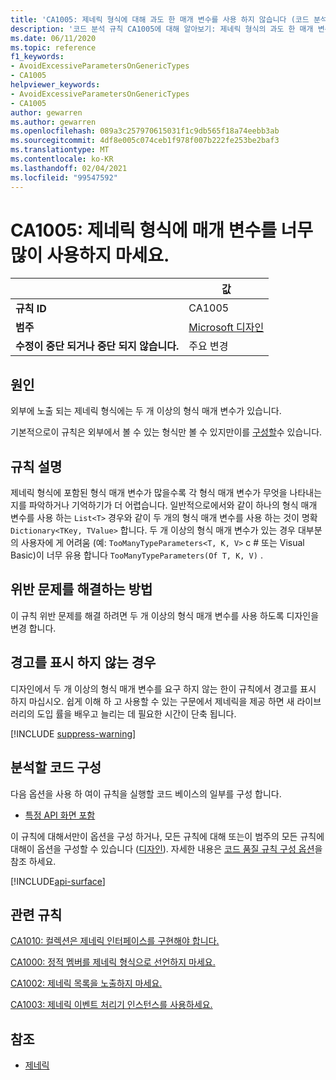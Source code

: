 ```yaml
---
title: 'CA1005: 제네릭 형식에 대해 과도 한 매개 변수를 사용 하지 않습니다 (코드 분석).'
description: '코드 분석 규칙 CA1005에 대해 알아보기: 제네릭 형식의 과도 한 매개 변수 방지'
ms.date: 06/11/2020
ms.topic: reference
f1_keywords:
- AvoidExcessiveParametersOnGenericTypes
- CA1005
helpviewer_keywords:
- AvoidExcessiveParametersOnGenericTypes
- CA1005
author: gewarren
ms.author: gewarren
ms.openlocfilehash: 089a3c257970615031f1c9db565f18a74eebb3ab
ms.sourcegitcommit: 4df8e005c074ceb1f978f007b222fe253be2baf3
ms.translationtype: MT
ms.contentlocale: ko-KR
ms.lasthandoff: 02/04/2021
ms.locfileid: "99547592"
---
```

# <a name="ca1005-avoid-excessive-parameters-on-generic-types"></a>CA1005: 제네릭 형식에 매개 변수를 너무 많이 사용하지 마세요.

| | 값 |
|-|-|
| **규칙 ID** |CA1005|
| **범주** |[Microsoft 디자인](design-warnings.md)|
| **수정이 중단 되거나 중단 되지 않습니다.** |주요 변경|

## <a name="cause"></a>원인

외부에 노출 되는 제네릭 형식에는 두 개 이상의 형식 매개 변수가 있습니다.

기본적으로이 규칙은 외부에서 볼 수 있는 형식만 볼 수 있지만이를 [구성할](#configure-code-to-analyze)수 있습니다.

## <a name="rule-description"></a>규칙 설명

제네릭 형식에 포함된 형식 매개 변수가 많을수록 각 형식 매개 변수가 무엇을 나타내는지를 파악하거나 기억하기가 더 어렵습니다. 일반적으로에서와 같이 하나의 형식 매개 변수를 사용 하는 `List<T>` 경우와 같이 두 개의 형식 매개 변수를 사용 하는 것이 명확 `Dictionary<TKey, TValue>` 합니다. 두 개 이상의 형식 매개 변수가 있는 경우 대부분의 사용자에 게 어려움 (예: `TooManyTypeParameters<T, K, V>` c # 또는 Visual Basic)이 너무 유용 합니다 `TooManyTypeParameters(Of T, K, V)` .

## <a name="how-to-fix-violations"></a>위반 문제를 해결하는 방법

이 규칙 위반 문제를 해결 하려면 두 개 이상의 형식 매개 변수를 사용 하도록 디자인을 변경 합니다.

## <a name="when-to-suppress-warnings"></a>경고를 표시 하지 않는 경우

디자인에서 두 개 이상의 형식 매개 변수를 요구 하지 않는 한이 규칙에서 경고를 표시 하지 마십시오. 쉽게 이해 하 고 사용할 수 있는 구문에서 제네릭을 제공 하면 새 라이브러리의 도입 률을 배우고 늘리는 데 필요한 시간이 단축 됩니다.

[!INCLUDE [suppress-warning](../../../../includes/code-analysis/suppress-warning.md)]

## <a name="configure-code-to-analyze"></a>분석할 코드 구성

다음 옵션을 사용 하 여이 규칙을 실행할 코드 베이스의 일부를 구성 합니다.

- [특정 API 화면 포함](#include-specific-api-surfaces)

이 규칙에 대해서만이 옵션을 구성 하거나, 모든 규칙에 대해 또는이 범주의 모든 규칙에 대해이 옵션을 구성할 수 있습니다 ([디자인](design-warnings.md)). 자세한 내용은 [코드 품질 규칙 구성 옵션](../code-quality-rule-options.md)을 참조 하세요.

[!INCLUDE[api-surface](~/includes/code-analysis/api-surface.md)]

## <a name="related-rules"></a>관련 규칙

[CA1010: 컬렉션은 제네릭 인터페이스를 구현해야 합니다.](ca1010.md)

[CA1000: 정적 멤버를 제네릭 형식으로 선언하지 마세요.](ca1000.md)

[CA1002: 제네릭 목록을 노출하지 마세요.](ca1002.md)

[CA1003: 제네릭 이벤트 처리기 인스턴스를 사용하세요.](ca1003.md)

## <a name="see-also"></a>참조

- [제네릭](../../../csharp/programming-guide/generics/index.md)

